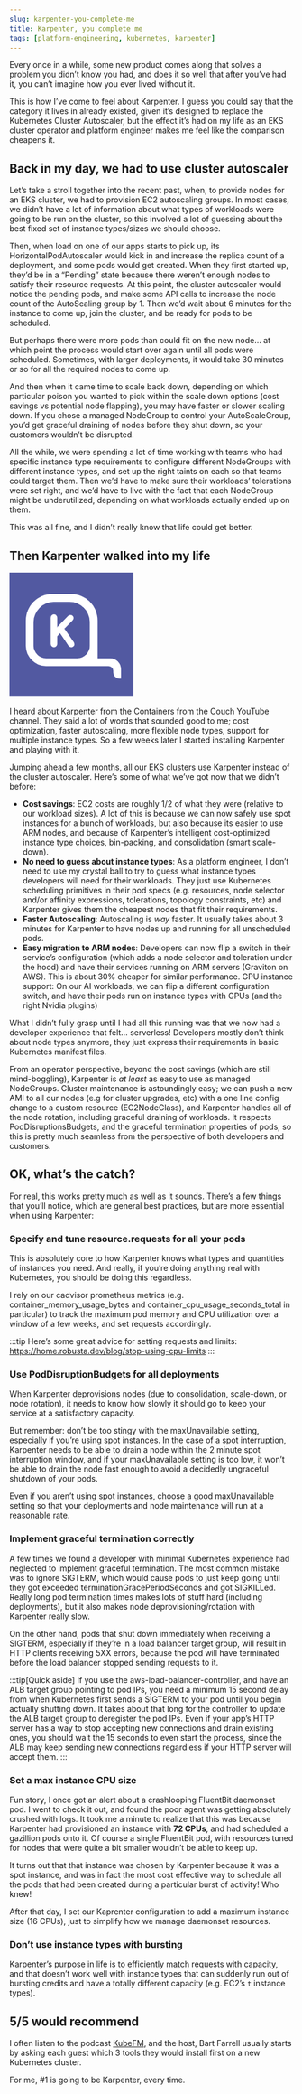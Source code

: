 ```yaml
---
slug: karpenter-you-complete-me
title: Karpenter, you complete me
tags: [platform-engineering, kubernetes, karpenter]
---
```


Every once in a while, some new product comes along that solves a problem you didn’t know you had, and does it so well that after you’ve had it, you can’t imagine how you ever lived without it.

This is how I’ve come to feel about Karpenter. I guess you could say that the category it lives in already existed, given it’s designed to replace the Kubernetes Cluster Autoscaler, but the effect it’s had on my life as an EKS cluster operator and platform engineer makes me feel like the comparison cheapens it.

## Back in my day, we had to use cluster autoscaler

Let’s take a stroll together into the recent past, when, to provide nodes for an EKS cluster, we had to provision EC2 autoscaling groups. In most cases, we didn’t have a lot of information about what types of workloads were going to be run on the cluster, so this involved a lot of guessing about the best fixed set of instance types/sizes we should choose.

Then, when load on one of our apps starts to pick up, its HorizontalPodAutoscaler would kick in and increase the replica count of a deployment, and some pods would get created. When they first started up, they’d be in a “Pending” state because there weren’t enough nodes to satisfy their resource requests. At this point, the cluster autoscaler would notice the pending pods, and make some API calls to increase the node count of the AutoScaling group by 1. Then we’d wait about 6 minutes for the instance to come up, join the cluster, and be ready for pods to be scheduled.

But perhaps there were more pods than could fit on the new node… at which point the process would start over again until all pods were scheduled. Sometimes, with larger deployments, it would take 30 minutes or so for all the required nodes to come up.

And then when it came time to scale back down, depending on which particular poison you wanted to pick within the scale down options (cost savings vs potential node flapping), you may have faster or slower scaling down. If you chose a managed NodeGroup to control your AutoScaleGroup, you’d get graceful draining of nodes before they shut down, so your customers wouldn’t be disrupted.

All the while, we were spending a lot of time working with teams who had specific instance type requirements to configure different NodeGroups with different instance types, and set up the right taints on each so that teams could target them. Then we’d have to make sure their workloads’ tolerations were set right, and we’d have to live with the fact that each NodeGroup might be underutilized, depending on what workloads actually ended up on them.

This was all fine, and I didn’t really know that life could get better.

## Then Karpenter walked into my life

![Karpenter logo](./karpenter-logo.png)

I heard about Karpenter from the Containers from the Couch YouTube channel. They said a lot of words that sounded good to me; cost optimization, faster autoscaling, more flexible node types, support for multiple instance types. So a few weeks later I started installing Karpenter and playing with it.

Jumping ahead a few months, all our EKS clusters use Karpenter instead of the cluster autoscaler. Here’s some of what we’ve got now that we didn’t before:

* **Cost savings**: EC2 costs are roughly 1/2 of what they were (relative to our workload sizes). A lot of this is because we can now safely use spot instances for a bunch of workloads, but also because its easier to use ARM nodes, and because of Karpenter’s intelligent cost-optimized instance type choices, bin-packing, and consolidation (smart scale-down).
* **No need to guess about instance types**: As a platform engineer, I don’t need to use my crystal ball to try to guess what instance types developers will need for their workloads. They just use Kubernetes scheduling primitives in their pod specs (e.g. resources, node selector and/or affinity expressions, tolerations, topology constraints, etc) and Karpenter gives them the cheapest nodes that fit their requirements.
* **Faster Autoscaling**: Autoscaling is *way* faster. It usually takes about 3 minutes for Karpenter to have nodes up and running for all unscheduled pods.
* **Easy migration to ARM nodes**: Developers can now flip a switch in their service’s configuration (which adds a node selector and toleration under the hood) and have their services running on ARM servers (Graviton on AWS). This is about 30% cheaper for similar performance.
GPU instance support: On our AI workloads, we can flip a different configuration switch, and have their pods run on instance types with GPUs (and the right Nvidia plugins)

What I didn’t fully grasp until I had all this running was that we now had a developer experience that felt… serverless! Developers mostly don’t think about node types anymore, they just express their requirements in basic Kubernetes manifest files.

From an operator perspective, beyond the cost savings (which are still mind-boggling), Karpenter is *at least* as easy to use as managed NodeGroups. Cluster maintenance is astoundingly easy; we can push a new AMI to all our nodes (e.g for cluster upgrades, etc) with a one line config change to a custom resource (EC2NodeClass), and Karpenter handles all of the node rotation, including graceful draining of workloads. It respects PodDisruptionsBudgets, and the graceful termination properties of pods, so this is pretty much seamless from the perspective of both developers and customers.

## OK, what’s the catch?

For real, this works pretty much as well as it sounds. There’s a few things that you’ll notice, which are general best practices, but are more essential when using Karpenter:

### Specify and tune resource.requests for all your pods

This is absolutely core to how Karpenter knows what types and quantities of instances you need. And really, if you’re doing anything real with Kubernetes, you should be doing this regardless.

I rely on our cadvisor prometheus metrics (e.g. container_memory_usage_bytes and container_cpu_usage_seconds_total in particular) to track the maximum pod memory and CPU utilization over a window of a few weeks, and set requests accordingly.

:::tip
Here’s some great advice for setting requests and limits: https://home.robusta.dev/blog/stop-using-cpu-limits
:::

### Use PodDisruptionBudgets for all deployments

When Karpenter deprovisions nodes (due to consolidation, scale-down, or node rotation), it needs to know how slowly it should go to keep your service at a satisfactory capacity.

But remember: don’t be too stingy with the maxUnavailable setting, especially if you’re using spot instances. In the case of a spot interruption, Karpenter needs to be able to drain a node within the 2 minute spot interruption window, and if your maxUnavailable setting is too low, it won’t be able to drain the node fast enough to avoid a decidedly ungraceful shutdown of your pods.

Even if you aren’t using spot instances, choose a good maxUnavailable setting so that your deployments and node maintenance will run at a reasonable rate.

### Implement graceful termination correctly

A few times we found a developer with minimal Kubernetes experience had neglected to implement graceful termination. The most common mistake was to ignore SIGTERM, which would cause pods to just keep going until they got exceeded terminationGracePeriodSeconds and got SIGKILLed. Really long pod termination times makes lots of stuff hard (including deployments), but it also makes node deprovisioning/rotation with Karpenter really slow.

On the other hand, pods that shut down immediately when receiving a SIGTERM, especially if they’re in a load balancer target group, will result in HTTP clients receiving 5XX errors, because the pod will have terminated before the load balancer stopped sending requests to it.

:::tip[Quick aside]
If you use the aws-load-balancer-controller, and have an ALB target group pointing to pod IPs, you need a minimum 15 second delay from when Kubernetes first sends a SIGTERM to your pod until you begin actually shutting down. It takes about that long for the controller to update the ALB target group to deregister the pod IPs. Even if your app’s HTTP server has a way to stop accepting new connections and drain existing ones, you should wait the 15 seconds to even start the process, since the ALB may keep sending new connections regardless if your HTTP server will accept them.
:::

### Set a max instance CPU size

Fun story, I once got an alert about a crashlooping FluentBit daemonset pod. I went to check it out, and found the poor agent was getting absolutely crushed with logs. It took me a minute to realize that this was because Karpenter had provisioned an instance with **72 CPUs**, and had scheduled a gazillion pods onto it. Of course a single FluentBit pod, with resources tuned for nodes that were quite a bit smaller wouldn’t be able to keep up.

It turns out that that instance was chosen by Karpenter because it was a spot instance, and was in fact the most cost effective way to schedule all the pods that had been created during a particular burst of activity! Who knew!

After that day, I set our Kaprenter configuration to add a maximum instance size (16 CPUs), just to simplify how we manage daemonset resources.

### Don’t use instance types with bursting

Karpenter’s purpose in life is to efficiently match requests with capacity, and that doesn’t work well with instance types that can suddenly run out of bursting credits and have a totally different capacity (e.g. EC2’s `t` instance types).

## 5/5 would recommend

I often listen to the podcast [KubeFM](https://kube.fm/), and the host, Bart Farrell usually starts by asking each guest which 3 tools they would install first on a new Kubernetes cluster.

For me, #1 is going to be Karpenter, every time.